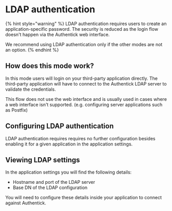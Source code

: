 # LDAP authentication

{% hint style="warning" %}
LDAP authentication requires users to create an application-specific password. The security is reduced as the login flow doesn't happen via the Authentick web interface.

We recommend using LDAP authentication only if the other modes are not an option.
{% endhint %}

## How does this mode work?

In this mode users will login on your third-party application directly. The third-party application will have to connect to the Authentick LDAP server to validate the credentials.

This flow does not use the web interface and is usually used in cases where a web interface isn't supported. \(e.g. configuring server applications such as Postfix\)

## Configuring LDAP authentication

LDAP authentication requires requires no further configuration besides enabling it for a given application in the application settings. 

## Viewing LDAP settings

In the application settings you will find the following details:

* Hostname and port of the LDAP server
* Base DN of the LDAP configuration

You will need to configure these details inside your application to connect against Authentick.

